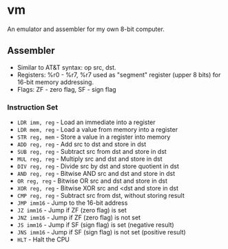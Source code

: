 # vm
An emulator and assembler for my own 8-bit computer.

## Assembler
 - Similar to AT&T syntax: op src, dst.
 - Registers: %r0 - %r7, %r7 used as "segment" register (upper 8 bits) for 16-bit memory addressing.
 - Flags: ZF - zero flag, SF - sign flag

### Instruction Set

 - ```LDR imm, reg``` - Load an immediate into a register
 - ```LDR mem, reg``` - Load a value from memory into a register
 - ```STR reg, mem``` - Store a value in a register into memory
 - ```ADD reg, reg``` - Add src to dst and store in dst
 - ```SUB reg, reg``` - Subtract src from dst and store in dst
 - ```MUL reg, reg``` - Multiply src and dst and store in dst
 - ```DIV reg, reg``` - Divide src by dst and store quotient in dst
 - ```AND reg, reg``` - Bitwise AND src and dst and store in dst
 - ```OR reg, reg``` - Bitwise OR src and dst and store in dst
 - ```XOR reg, reg``` - Bitwise XOR src and <dst and store in dst
 - ```CMP reg, reg``` - Subtract src from dst, without storing result
 - ```JMP imm16``` - Jump to the 16-bit address
 - ```JZ imm16``` - Jump if ZF (zero flag) is set
 - ```JNZ imm16``` - Jump if ZF (zero flag) is not set
 - ```JS imm16``` - Jump if SF (sign flag) is set (negative result)
 - ```JNS imm16``` - Jump if SF (sign flag) is not set (positive result)
 - ```HLT``` - Halt the CPU

